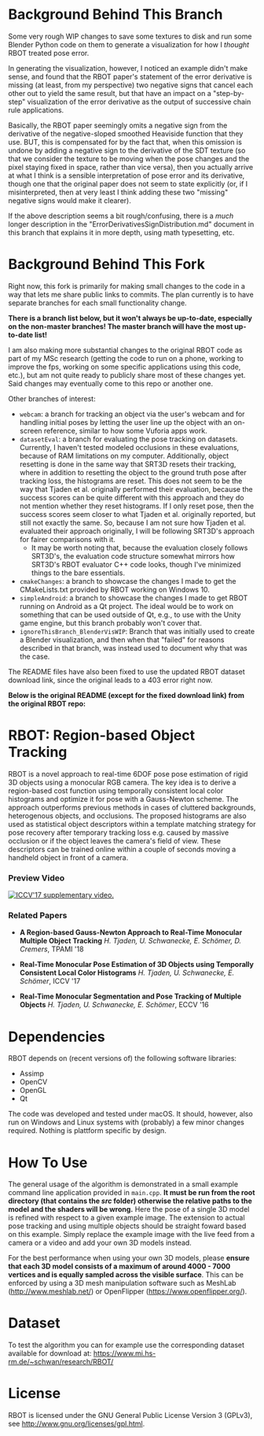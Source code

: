 # Background Behind This Branch
Some very rough WIP changes to save some textures to disk and run some Blender
Python code on them to generate a visualization for how I _thought_ RBOT 
treated pose error. 

In generating the visualization, however, I noticed an example didn't make sense,
and found that the RBOT paper's statement of the error derivative is missing (at least, from my perspective) two negative signs that cancel each other out to yield the same result, but that have an impact on a "step-by-step" visualization of the error derivative as the output of successive chain rule applications.

Basically, the RBOT paper seemingly omits a negative sign from the derivative of the
negative-sloped smoothed Heaviside function that they use. BUT, this is compensated
for by the fact that, when this omission is undone by adding a negative sign to
the derivative of the SDT texture (so that we consider the texture to be moving
when the pose changes and the pixel staying fixed in space, rather than vice versa),
then you actually arrive at what I think is a sensible interpretation of pose error and its
derivative, though one that the original paper does not seem to state explicitly
(or, if I misinterpreted, then at very least I think adding these two "missing" negative signs would make it clearer).

If the above description seems a bit rough/confusing, there is a _much_ longer description in the "ErrorDerivativesSignDistribution.md" document in this branch that explains it in more depth, using math typesetting, etc.

# Background Behind This Fork
Right now, this fork is primarily for making small changes to the code in a way that lets me share public links to commits. The plan currently is to have separate branches for each small functionality change.

**There is a branch list below, but it won't always be up-to-date, especially on the non-master branches! The master branch will have the most up-to-date list!**

I am also making more substantial changes to the original RBOT code as part of my MSc research (getting the code to run on a phone, working to improve the fps, working on some specific applications using this code, etc.), but am not quite ready to publicly share most of these changes yet. Said changes may eventually come to this repo or another one.

Other branches of interest:

 * `webcam`: a branch for tracking an object via the user's webcam and for handling initial poses by letting the user line up the object with an on-screen reference, similar to how some Vuforia apps work.
 * `datasetEval`: a branch for evaluating the pose tracking on datasets. Currently, I haven't tested modeled occlusions in these evaluations, because of RAM limitations on my computer. Additionally, object resetting is done in the same way that SRT3D resets their tracking, where in addition to resetting the object to the ground truth pose after tracking loss, the histograms are reset. This does not seem to be the way that Tjaden et al. originally performed their evaluation, because the success scores can be quite different with this approach and they do not mention whether they reset histograms. If I only reset pose, then the success scores seem closer to what Tjaden et al. originally reported, but still not exactly the same. So, because I am not sure how Tjaden et al. evaluated their approach originally, I will be following SRT3D's approach for fairer comparisons with it.
   * It may be worth noting that, because the evaluation closely follows SRT3D's, the evaluation code structure somewhat mirrors how SRT3D's RBOT evaluator C++ code looks, though I've minimized things to the bare essentials.
 * `cmakeChanges`: a branch to showcase the changes I made to get the CMakeLists.txt provided by RBOT working on Windows 10.
 * `simpleAndroid`: a branch to showcase the changes I made to get RBOT running on Android as a Qt project. The ideal would be to work on something that can be used outside of Qt, e.g., to use with the Unity game engine, but this branch probably won't cover that.
 * `ignoreThisBranch_BlenderVisWIP`: Branch that was initially used to create a Blender visualization, and then when that "failed" for reasons described in that branch, was instead used to document why that was the case.
 
The README files have also been fixed to use the updated RBOT dataset download link, since the original leads to a 403 error right now.

**Below is the original README (except for the fixed download link) from the original RBOT repo:**


# RBOT: Region-based Object Tracking

RBOT is a novel approach to real-time 6DOF pose pose estimation of rigid 3D objects using a monocular RGB camera. The key idea is to derive a region-based cost function using temporally consistent local color histograms and optimize it for pose with a Gauss-Newton scheme. The approach outperforms previous methods in cases of cluttered backgrounds, heterogenous objects, and occlusions. The proposed histograms are also used as statistical object descriptors within a template matching strategy for pose recovery after temporary tracking loss e.g. caused by massive occlusion or if the object leaves the camera's field of view. These descriptors can be trained online within a couple of seconds moving a handheld object in front of a camera.

### Preview Video

[![ICCV'17 supplementary video.](https://img.youtube.com/vi/gVX_gLIjQpI/0.jpg)](https://www.youtube.com/watch?v=gVX_gLIjQpI)


### Related Papers

* **A Region-based Gauss-Newton Approach to Real-Time Monocular Multiple Object Tracking**
*H. Tjaden, U. Schwanecke, E. Schömer, D. Cremers*, TPAMI '18

* **Real-Time Monocular Pose Estimation of 3D Objects using Temporally Consistent Local Color Histograms**
*H. Tjaden, U. Schwanecke, E. Schömer*, ICCV '17

* **Real-Time Monocular Segmentation and Pose Tracking of Multiple Objects**
*H. Tjaden, U. Schwanecke, E. Schömer*, ECCV '16


# Dependencies

RBOT depends on (recent versions of) the following software libraries:

* Assimp
* OpenCV
* OpenGL
* Qt

The code was developed and tested under macOS. It should, however, also run on Windows and Linux systems with (probably) a few minor changes required. Nothing is plattform specific by design.


# How To Use

The general usage of the algorithm is demonstrated in a small example command line application provided in `main.cpp`.  **It must be run from the root directory (that contains the *src* folder) otherwise the relative paths to the model and the shaders will be wrong.** Here the pose of a single 3D model is refined with respect to a given example image. The extension to actual pose tracking and using multiple objects should be straight foward based on this example. Simply replace the example image with the live feed from a camera or a video and add your own 3D models instead.

For the best performance when using your own 3D models, please **ensure that each 3D model consists of a maximum of around 4000 - 7000 vertices and is equally sampled across the visible surface**. This can be enforced by using a 3D mesh manipulation software such as MeshLab (http://www.meshlab.net/) or OpenFlipper (https://www.openflipper.org/).


# Dataset

To test the algorithm you can for example use the corresponding dataset available for download at: https://www.mi.hs-rm.de/~schwan/research/RBOT/


# License

RBOT is licensed under the GNU General Public License Version 3 (GPLv3), see http://www.gnu.org/licenses/gpl.html.
